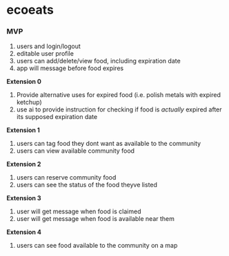 # ecoeats

### MVP
1. users and login/logout
2. editable user profile
3. users can add/delete/view food, including expiration date
4. app will message before food expires 

**Extension 0**
1. Provide alternative uses for expired food (i.e. polish metals with expired ketchup)
2. use ai to provide instruction for checking if food is *actually* expired after its supposed expiration date

**Extension 1**
1. users can tag food they dont want as available to the community 
2. users can view available community food 

**Extension 2**
1. users can reserve community food 
2. users can see the status of the food theyve listed 

**Extension 3** 
1. user will get message when food is claimed 
2. user will get message when food is available near them

**Extension 4**
1. users can see food available to the community on a map 

